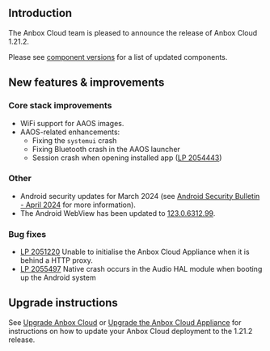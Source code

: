 ## Introduction

The Anbox Cloud team is pleased to announce the release of Anbox Cloud 1.21.2.

Please see [component versions](https://anbox-cloud.io/docs/reference/component-versions) for a list of updated components.

## New features & improvements

### Core stack improvements

* WiFi support for AAOS images.<!--AC-2211-->
* AAOS-related enhancements:
   - Fixing the `systemui` crash <!--AC-2267-->
   - Fixing Bluetooth crash in the AAOS launcher <!--AC-2265-->
   - Session crash when opening installed app ([LP 2054443](https://bugs.launchpad.net/anbox-cloud/+bug/2054443)) <!--AC-2297-->

### Other

* Android security updates for March 2024 (see [Android Security Bulletin - April 2024](https://source.android.com/docs/security/bulletin/2024-04-01) for more information).<!--AC-2391-->
* The Android WebView has been updated to [123.0.6312.99](https://chromereleases.googleblog.com/2024/04/chrome-for-android-update.html).

### Bug fixes

*  [LP 2051220](https://bugs.launchpad.net/anbox-cloud/+bug/2051220) Unable to initialise the Anbox Cloud Appliance when it is behind a HTTP proxy.<!--AC-2306-->
* [LP 2055497](https://bugs.launchpad.net/anbox-cloud/+bug/2055497) Native crash occurs in the Audio HAL module when booting up the Android system<!--AC-2330-->

## Upgrade instructions

See [Upgrade Anbox Cloud](https://anbox-cloud.io/docs/howto/update/upgrade-anbox) or [Upgrade the Anbox Cloud Appliance](https://anbox-cloud.io/docs/howto/update/upgrade-appliance) for instructions on how to update your Anbox Cloud deployment to the 1.21.2 release.
